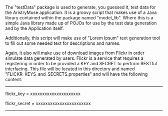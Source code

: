 The "testData" package is used to generate, you guessed it, test data
for the AristryMuse application.  It is a groovy script that makes use
of a Java library contained within the package named "model_lib".  Where
this is a simple Java library made up of POJOs for use by the test data
generation and by the Application itself.

Additionally, this script will make use of "Lorem Ipsum" text generation
tool to fill out some needed text for descriptions and names.

Again, it also will make use of download images from Flickr in order
simulate data generated by users.  Flickr is a service that requires
a registering in order to be provided a KEY and SECRET to perform
RESTful interfacing.  This file will be located in this directory and
named "FLICKR_KEYS_and_SECRETS.properties" and will have the following content:

----------------------------------

flickr_key = xxxxxxxxxxxxxxxxxxxxx

flickr_secret = xxxxxxxxxxxxxxxxxxxxxxx

----------------------------------